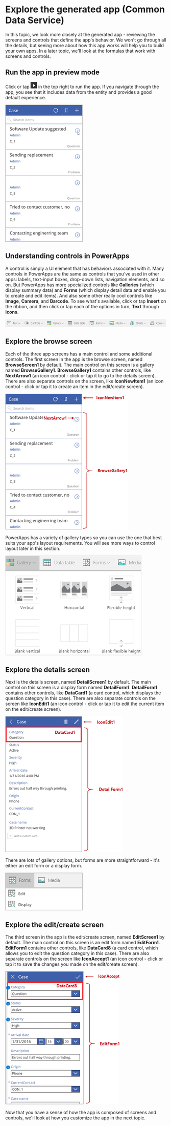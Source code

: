 <properties
   pageTitle="Generate an app (Common Data Service) | Microsoft PowerApps"
   description="Generate a three screen app from the Common Data Service"
   services=""
   suite="powerapps"
   documentationCenter="na"
   authors="mgblythe"
   manager="anneta"
   editor=""
   tags=""
   featuredVideoId="98d6SZueEek"
   courseDuration="5m"/>

<tags
   ms.service="powerapps"
   ms.devlang="na"
   ms.topic="get-started-article"
   ms.tgt_pltfrm="na"
   ms.workload="na"
   ms.date="12/09/2016"
   ms.author="mblythe"/>

# Explore the generated app (Common Data Service)
In this topic, we look more closely at the generated app - reviewing the screens and controls that define the app's behavior. We won't go through all the details, but seeing more about how this app works will help you to build your own apps. In a later topic, we'll look at the formulas that work with screens and controls.

## Run the app in preview mode
Click or tap ![Start app preview arrow](./media/learning-case-app-explore-controls/f5-arrow-sm.png) in the top right to run the app. If you navigate through the app, you see that it includes data from the entity and provides a good default experience.

![Run the app in preview mode](./media/learning-case-app-explore-controls/run-app.png)

## Understanding controls in PowerApps
A control is simply a UI element that has behaviors associated with it. Many controls in PowerApps are the same as controls that you've used in other apps: labels, text-input boxes, drop-down lists, navigation elements, and so on. But PowerApps has more specialized controls like **Galleries** (which display summary data) and **Forms** (which display detail data and enable you to create and edit items). And also some other really cool controls like **Image**, **Camera**, and **Barcode**. To see what's available, click or tap **Insert** on the ribbon, and then click or tap each of the options in turn, **Text** through **Icons**.

![Controls tab on PowerApps Studio ribbon](./media/learning-case-app-explore-controls/ribbon-controls.png)


## Explore the browse screen
Each of the three app screens has a main control and some additional controls. The first screen in the app is the browse screen, named **BrowseScreen1** by default. The main control on this screen is a gallery named **BrowseGallery1**. **BrowseGallery1** contains other controls, like **NextArrow1** (an icon control - click or tap it to go to the details screen). There are also separate controls on the screen, like **IconNewItem1** (an icon control - click or tap it to create an item in the edit/create screen).

![Browse screen with controls](./media/learning-case-app-explore-controls/browse-screen.png)

PowerApps has a variety of gallery types so you can use the one that best suits your app's layout requirements. You will see more ways to control layout later in this section.

![PowerApps gallery options](./media/learning-case-app-explore-controls/insert-gallery.png)


## Explore the details screen
Next is the details screen, named **DetailScreen1** by default. The main control on this screen is a display form named **DetailForm1**. **DetailForm1** contains other controls, like **DataCard1** (a card control, which displays the question category in this case). There are also separate controls on the screen like **IconEdit1** (an icon control - click or tap it to edit the current item on the edit/create screen).

![Details screen with controls](./media/learning-case-app-explore-controls/details-screen.png)

There are lots of gallery options, but forms are more straightforward - it's either an edit form or a display form.

![PowerApps form options](./media/learning-case-app-explore-controls/forms.png)


## Explore the edit/create screen
The third screen in the app is the edit/create screen, named **EditScreen1** by default. The main control on this screen is an edit form named **EditForm1**. **EditForm1** contains other controls, like **DataCard8** (a card control, which allows you to edit the question category in this case). There are also separate controls on the screen like **IconAccept1** (an icon control - click or tap it to save the changes you made on the edit/create screen).

![Edit screen with controls](./media/learning-case-app-explore-controls/edit-screen.png)

Now that you have a sense of how the app is composed of screens and controls, we'll look at how you customize the app in the next topic.
